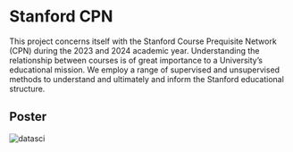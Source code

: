 # Stanford CPN

This project concerns itself with the Stanford Course Prequisite Network (CPN) during the 2023 and 2024 academic year.
Understanding the relationship between courses is of great importance to a University’s educational mission. 
We employ a range of supervised and unsupervised methods to understand and ultimately and inform the Stanford educational structure.

## Poster

![datasci](https://github.com/user-attachments/assets/3e8fed00-cb05-47cf-82cf-9414772d7363)
